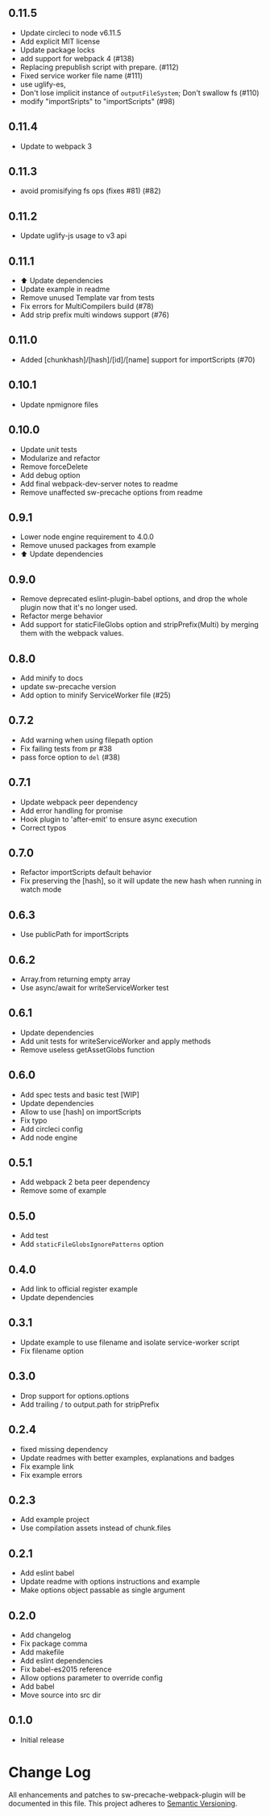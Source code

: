 ## 0.11.5

* Update circleci to node v6.11.5
* Add explicit MIT license
* Update package locks
* add support for webpack 4 (#138)
* Replacing prepublish script with prepare. (#112)
* Fixed service worker file name (#111)
* use uglify-es,
* Don&#39;t lose implicit instance of `outputFileSystem`; Don&#39;t swallow fs (#110)
* modify &#34;importSripts&#34; to &#34;importScripts&#34; (#98)

## 0.11.4

* Update to webpack 3

## 0.11.3

* avoid promisifying fs ops (fixes #81) (#82)

## 0.11.2

* Update uglify-js usage to v3 api

## 0.11.1

* :arrow_up: Update dependencies
* Update example in readme
* Remove unused Template var from tests
* Fix errors for MultiCompilers build (#78)
* Add strip prefix multi windows support (#76)

## 0.11.0

* Added [chunkhash]/[hash]/[id]/[name] support for importScripts (#70)

## 0.10.1

* Update npmignore files

## 0.10.0

* Update unit tests
* Modularize and refactor
* Remove forceDelete
* Add debug option
* Add final webpack-dev-server notes to readme
* Remove unaffected sw-precache options from readme

## 0.9.1

* Lower node engine requirement to 4.0.0
* Remove unused packages from example
* :arrow_up: Update dependencies

## 0.9.0

* Remove deprecated eslint-plugin-babel options, and drop the whole plugin now that it&#39;s no longer used.
* Refactor merge behavior
* Add support for staticFileGlobs option and stripPrefix(Multi) by merging them with the webpack values.

## 0.8.0

* Add minify to docs
* update sw-precache version
* Add option to minify ServiceWorker file (#25)

## 0.7.2

* Add warning when using filepath option
* Fix failing tests from pr #38
* pass force option to `del` (#38)

## 0.7.1

* Update webpack peer dependency
* Add error handling for promise
* Hook plugin to &#39;after-emit&#39; to ensure async execution
* Correct typos

## 0.7.0

* Refactor importScripts default behavior
* Fix preserving the [hash], so it will update the new hash when running in watch mode

## 0.6.3

* Use publicPath for importScripts

## 0.6.2

* Array.from returning empty array
* Use async/await for writeServiceWorker test

## 0.6.1

* Update dependencies
* Add unit tests for writeServiceWorker and apply methods
* Remove useless getAssetGlobs function

## 0.6.0

* Add spec tests and basic test [WIP]
* Update dependencies
* Allow to use [hash] on importScripts
* Fix typo
* Add circleci config
* Add node engine

## 0.5.1

* Add webpack 2 beta peer dependency
* Remove some of example

## 0.5.0

* Add test
* Add `staticFileGlobsIgnorePatterns` option

## 0.4.0

* Add link to official register example
* Update dependencies

## 0.3.1

* Update example to use filename and isolate service-worker script
* Fix filename option

## 0.3.0

* Drop support for options.options
* Add trailing / to output.path for stripPrefix

## 0.2.4

* fixed missing dependency
* Update readmes with better examples, explanations and badges
* Fix example link
* Fix example errors

## 0.2.3

* Add example project
* Use compilation assets instead of chunk.files

## 0.2.1

* Add eslint babel
* Update readme with options instructions and example
* Make options object passable as single argument

## 0.2.0

* Add changelog
* Fix package comma
* Add makefile
* Add eslint dependencies
* Fix babel-es2015 reference
* Allow options parameter to override config
* Add babel
* Move source into src dir

## 0.1.0

* Initial release

# Change Log
All enhancements and patches to sw-precache-webpack-plugin will be documented in this file.
This project adheres to [Semantic Versioning](http://semver.org/).
